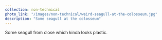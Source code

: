 ```yaml
---
collection: non-technical
photo_link: "/images/non-technical/weird-seagull-at-the-colosseum.jpg"
description: "Some seagull at the colosseum"
---
```


Some seagull from close which kinda looks plastic.
